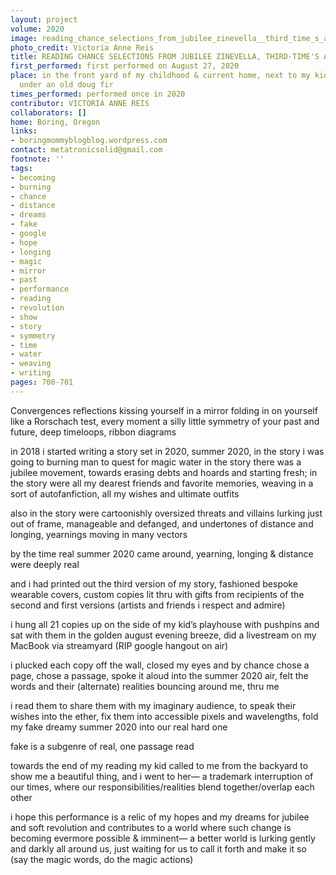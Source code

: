 ```yaml
---
layout: project
volume: 2020
image: reading_chance_selections_from_jubilee_zinevella__third_time_s_a_charm_edition--Victoria_Anne_Reis.jpg
photo_credit: Victoria Anne Reis
title: READING CHANCE SELECTIONS FROM JUBILEE ZINEVELLA, THIRD-TIME'S A CHARM EDITION
first_performed: first performed on August 27, 2020
place: in the front yard of my childhood & current home, next to my kid's playhouse,
  under an old doug fir
times_performed: performed once in 2020
contributor: VICTORIA ANNE REIS
collaborators: []
home: Boring, Oregon
links:
- boringmommyblogblog.wordpress.com
contact: metatronicsolid@gmail.com
footnote: ''
tags:
- becoming
- burning
- chance
- distance
- dreams
- fake
- google
- hope
- longing
- magic
- mirror
- past
- performance
- reading
- revolution
- show
- story
- symmetry
- time
- water
- weaving
- writing
pages: 700-701
---
```




Convergences
reflections
kissing yourself in a mirror
folding in on yourself like a Rorschach test, every moment a silly little symmetry of your past and future, deep timeloops, ribbon diagrams

in 2018 i started writing a story set in 2020, summer 2020, 
in the story i was going to burning man to quest for magic water
in the story there was a jubilee movement, towards erasing debts and hoards and starting fresh;
in the story were all my dearest friends and favorite memories, weaving in a sort of autofanfiction, all my wishes and ultimate outfits

also in the story were cartoonishly oversized threats and villains lurking just out of frame, manageable and defanged, 
and undertones of distance and longing, yearnings moving in many vectors

by the time real summer 2020 came around, yearning, longing & distance were deeply real

and i had printed out the third version of my story, fashioned bespoke wearable covers, custom copies lit thru with gifts from recipients of the second and first versions (artists and friends i respect and admire)

i hung all 21 copies up on the side of my kid’s playhouse with pushpins and sat with them in the golden august evening breeze, did a livestream on my MacBook via streamyard (RIP google hangout on air)

i plucked each copy off the wall, closed my eyes and by chance chose a page, chose a passage, spoke it aloud into the summer 2020 air, felt the words and their (alternate) realities bouncing around me, thru me

i read them to share them with my imaginary audience, to speak their wishes into the ether, fix them into accessible pixels and wavelengths, fold my fake dreamy summer 2020 into our real hard one

fake is a subgenre of real, one passage read

towards the end of my reading my kid called to me from the backyard to show me a beautiful thing, and i went to her— a trademark interruption of our times, where our responsibilities/realities blend together/overlap each other

i hope this performance is a relic of my hopes and my dreams for jubilee and soft revolution and contributes to a world where such change is becoming evermore possible & imminent— a better world is lurking gently and darkly all around us, just waiting for us to call it forth and make it so (say the magic words, do the magic actions)
